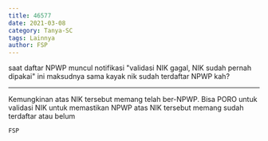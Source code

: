 ```yaml
---
title: 46577
date: 2021-03-08
category: Tanya-SC
tags: Lainnya
author: FSP
---
```


saat daftar NPWP muncul notifikasi "validasi NIK gagal, NIK sudah pernah dipakai" ini maksudnya sama kayak nik sudah terdaftar NPWP kah?

---

Kemungkinan atas NIK tersebut memang telah ber-NPWP. Bisa PORO untuk validasi NIK untuk memastikan NPWP atas NIK tersebut memang sudah terdaftar atau belum

`FSP`
